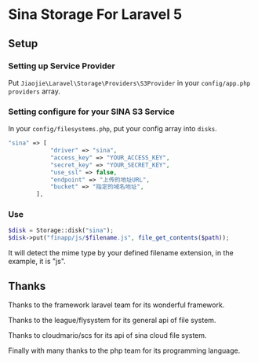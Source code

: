 Sina Storage For Laravel 5
===
## Setup
### Setting up Service Provider
Put `Jiaojie\Laravel\Storage\Providers\S3Provider` in your `config/app.php` `providers` array.

### Setting configure for your SINA S3 Service
In your `config/filesystems.php`, put your config array into `disks`.
```php
"sina" => [
            "driver" => "sina",
            "access_key" => "YOUR_ACCESS_KEY",
            "secret_key" => "YOUR_SECRET_KEY",
            "use_ssl" => false,
            "endpoint" => "上传的地址URL",
            "bucket" => "指定的域名地址",
        ],
```

### Use
```php
$disk = Storage::disk("sina");
$disk->put("finapp/js/$filename.js", file_get_contents($path));
```

It will detect the mime type by your defined filename extension, in the example, it is "js".

## Thanks
Thanks to the framework laravel team for its wonderful framework.

Thanks to the league/flysystem for its general api of file system.

Thanks to cloudmario/scs for its api of sina cloud file system.

Finally with many thanks to the php team for its programming language.

